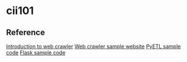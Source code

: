 # cii101
## Reference
[Introduction to web crawler](https://uuboyscy.notion.site/Python-Web-Crawler-7db899a8179143b0840c9f240b597e4a?pvs=4)
[Web crawler sample website](https://uuboyscy.notion.site/Web-crawler-supplement-900a05278104443b8832d404778560e2?pvs=4)
[PyETL sample code](https://github.com/uuboyscy/course-PyETL)
[Flask sample code](https://github.com/uuboyscy/flask_course)
